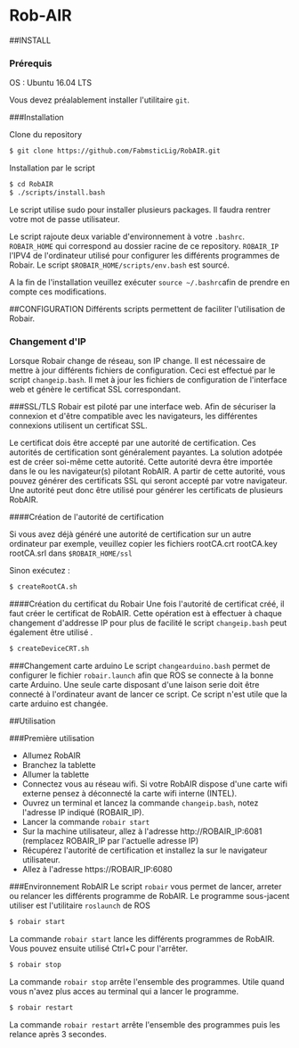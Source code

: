 # Rob-AIR

##INSTALL

### Prérequis

OS : Ubuntu 16.04 LTS

Vous devez préalablement installer l'utilitaire `git`.

###Installation

Clone du repository
```bash
$ git clone https://github.com/FabmsticLig/RobAIR.git
```

Installation par le script
```bash
$ cd RobAIR
$ ./scripts/install.bash
```

Le script utilise sudo pour installer plusieurs packages. Il faudra rentrer votre mot de passe utilisateur.

Le script rajoute deux variable d'environnement à votre `.bashrc`. `ROBAIR_HOME` qui correspond au dossier racine de ce repository. `ROBAIR_IP` l'IPV4 de l'ordinateur utilisé pour configurer les différents programmes de Robair. Le script `$ROBAIR_HOME/scripts/env.bash` est sourcé.

A la fin de l'installation veuillez exécuter `source ~/.bashrc`afin de prendre en compte ces modifications.

##CONFIGURATION
Différents scripts permettent de faciliter l'utilisation de Robair.

### Changement d'IP

Lorsque Robair change de réseau, son IP change. Il est nécessaire de mettre à jour différents fichiers de configuration. Ceci est effectué par le script `changeip.bash`. Il met à jour les fichiers de configuration de l'interface web et génère le certificat SSL correspondant. 


###SSL/TLS
Robair est piloté par une interface web. Afin de sécuriser la connexion et d'être compatible avec les navigateurs, les différentes connexions utilisent un certificat SSL.

Le certificat dois être accepté par une autorité de certification. Ces autorités de certification sont généralement payantes. La solution adotpée est de créer soi-même cette autorité. Cette autorité devra être importée dans le ou les navigateur(s) pilotant RobAIR.
A partir de cette autorité, vous pouvez générer des certificats SSL qui seront accepté par votre navigateur.
Une autorité peut donc être utilisé pour générer les certificats de plusieurs RobAIR.

####Création de l'autorité de certification

Si vous avez déjà généré une autorité de certification sur un autre ordinateur par exemple, veuillez copier les fichiers rootCA.crt  rootCA.key  rootCA.srl dans `$ROBAIR_HOME/ssl`

Sinon exécutez :

```bash
$ createRootCA.sh
```

####Création du certificat du Robair
Une fois l'autorité de certificat créé, il faut créer le certificat de RobAIR. Cette opération est à effectuer à chaque changement d'addresse IP pour plus de facilité le script `changeip.bash` peut également être utilisé .
```bash
$ createDeviceCRT.sh
```

###Changement carte arduino
Le script `changearduino.bash` permet de configurer le fichier `robair.launch` afin que ROS se connecte à la bonne carte Arduino.
Une seule carte disposant d'une laison serie doit être connecté à l'ordinateur avant de lancer ce script. 
Ce script n'est utile que la carte arduino est changée.

##Utilisation

###Première utilisation

- Allumez RobAIR
- Branchez la tablette
- Allumer la tablette
- Connectez vous au réseau wifi. Si votre RobAIR dispose d'une carte wifi externe pensez à déconnecté la carte wifi interne (INTEL).
- Ouvrez un terminal et lancez la commande `changeip.bash`, notez l'adresse IP indiqué (ROBAIR_IP).
- Lancer la commande `robair start`
- Sur la machine utilisateur, allez à l'adresse http://ROBAIR_IP:6081 (remplacez ROBAIR_IP par l'actuelle adresse IP)
- Récupérez l'autorité de certification et installez la sur le navigateur utilisateur.
- Allez à l'adresse https://ROBAIR_IP:6080


###Environnement RobAIR
Le script `robair` vous permet de lancer, arreter ou relancer les différents programme de RobAIR.
Le programme sous-jacent utiliser est l'utilitaire `roslaunch` de ROS

```bash
$ robair start
```
La commande  `robair start` lance les différents programmes de RobAIR. Vous pouvez ensuite utilisé Ctrl+C pour l'arrêter. 
```bash
$ robair stop
```
La commande  `robair stop` arrête l'ensemble des programmes. Utile quand vous n'avez plus acces au terminal qui a lancer le programme. 
```bash
$ robair restart
```
La commande  `robair restart` arrête l'ensemble des programmes puis les relance après 3 secondes. 
